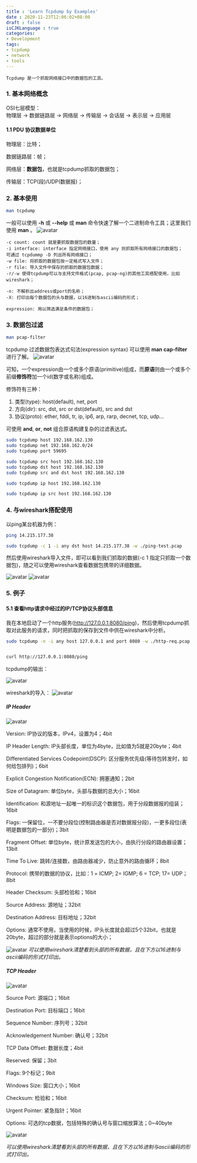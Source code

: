 ```yaml
---
title : 'Learn Tcpdump by Examples'
date : 2020-11-23T12:06:02+08:00
draft : false
isCJKLanguage : true
categories:
- Development
tags:
- tcpdump
- network
- tools
---
```


```text
Tcpdump 是一个抓取网络接口中的数据包的工具。
```

### 1. 基本网络概念

OSI七层模型：  
物理层 -> 数据链路层 -> 网络层 -> 传输层 -> 会话层 -> 表示层 -> 应用层

#### 1.1 PDU 协议数据单位

物理层：比特；

数据链路层：帧；

网络层：**数据包**，也就是tcpdump抓取的数据包；

传输层：TCP(段)/UDP(数据报)；

### 2. 基本使用

```bash
man tcpdump
```

一般可以使用 **-h** 或 **--help** 或 **man** 命令快速了解一个二进制命令工具；这里我们使用 **man** 。
![avatar](man-1.png)

```text
-c count: count 就是要抓取数据包的数量；
-i interface: interface 指定网络接口，使用 any 则抓取所有网络接口的数据包；
可通过 tcpdummp -D 列出所有网络接口；
-w file: 将抓取的数据包按一定格式写入文件；
-r file: 导入文件中保存的抓取的数据包数据；
-r/-w 使得tcpdump可以与支持文件格式(pcap, pcap-ng)的其他工具搭配使用，比如 wireshark；

-n: 不解析出address或port的名称；
-X: 打印出每个数据包的头与数据，以16进制与ascii编码的形式；

expression: 用以筛选满足条件的数据包；
```

### 3. 数据包过滤

```bash
man pcap-filter
```

tcpdump 过滤数据包表达式句法(expression syntax) 可以使用 **man cap-filter** 进行了解。
![avatar](man-pcap-filter.png)

可知，一个expression由一个或多个原语(primitive)组成，而**原语**则由一个或多个前缀**修饰符**加一个id(数字或名称)组成。

修饰符有三种：

1. 类型(type): host(default), net, port
2. 方向(dir): src, dst, src or dst(default), src and dst 
3. 协议(proto): ether, fddi, tr, ip, ip6, arp, rarp, decnet, tcp, udp...

可使用 **and**, **or**, **not** 组合原语构建复杂的过滤表达式。

```bash
sudo tcpdump host 192.168.162.130
sudo tcpdump net 192.168.162.0/24
sudo tcpdump port 59695

sudo tcpdump src host 192.168.162.130
sudo tcpdump dst host 192.168.162.130
sudo tcpdump src and dst host 192.168.162.130

sudo tcpdump ip host 192.168.162.130

sudo tcpdump ip src host 192.168.162.130
```

### 4. 与wireshark搭配使用

以ping某台机器为例：

```bash
ping 14.215.177.38

sudo tcpdump -c 1 -i any dst host 14.215.177.38 -w ./ping-test.pcap
```

然后使用wireshark导入文件，即可以看到我们抓取的数据(-c 1 指定只抓取一个数据包)，随之可以使用wireshark查看数据包携带的详细数据。

![avatar](dumptofile.png)
![avatar](wireshark.png)

### 5. 例子

#### 5.1 查看http请求中经过的IP/TCP协议头部信息

我在本地启动了一个http服务(http://127.0.0.1:8080/ping)，然后使用tcpdump抓取对此服务的请求，同时把抓取的保存到文件中供在wireshark中分析。

```bash
sudo tcpdump -n -i any host 127.0.0.1 and port 8080 -w ./http-req.pcap --print


curl http://127.0.0.1:8080/ping
```
tcpdump的输出：

![avatar](http-req-dumptofile.png)

wireshark的导入：
![avatar](http-req.png)

##### IP Header

![avatar](IPv4-header-format.png)

Version: IP协议的版本，IPv4，设置为4；4bit

IP Header Length: IP头部长度，单位为4byte，比如值为5就是20byte；4bit

Differentiated Services Codepoint(DSCP): 区分服务优先级(等待包转发时，如何给包排列)；6bit

Explicit Congestion Notification(ECN): 拥塞通知；2bit

Size of Datagram: 单位byte，头部与数据的总大小；16bit

Identification: 和源地址一起唯一的标识这个数据包，用于分段数据报的组装；16bit

Flags: 一保留位，一不要分段位(控制路由器是否对数据报分段)，一更多段位(表明是数据包的一部分)；3bit

Fragment Offset: 单位byte，统计原发送包的大小，由执行分段的路由器设置；13bit

Time To Live: 跳转/连接数，由路由器减少，防止意外的路由循环；8bit

Protocol: 携带的数据的协议，比如：1 = ICMP; 2= IGMP; 6 = TCP; 17= UDP；8bit

Header Checksum: 头部检验和；16bit

Source Address: 源地址；32bit

Destination Address: 目标地址；32bit

Options:
通常不使用，当使用的时候，IP头长度就会超过5个32bit，也就是20byte，超过的部分就是表示options的大小；

![avatar](ipv4-ws.png)
*可以使用wireshark清楚看到头部的所有数据，且在下方以16进制与ascii编码的形式打印出。*

##### TCP Header

![avatar](TCP-segment-header.png)

Source Port: 源端口；16bit

Destination Port: 目标端口；16bit

Sequence Number: 序列号；32bit

Acknowledgement Number: 确认号；32bit

TCP Data Offset: 数据长度；4bit

Reserved: 保留；3bit

Flags: 9个标记；9bit

Windows Size: 窗口大小；16bit

Checksum: 检验和；16bit

Urgent Pointer: 紧急指针；16bit

Options: 可选的tcp数据，包括特殊的确认号与窗口缩放算法；0~40byte

![avatar](tcp-ws.png)

*可以使用wireshark清楚看到头部的所有数据，且在下方以16进制与ascii编码的形式打印出。*
